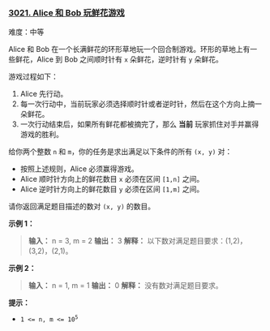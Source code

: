 ### [3021\. Alice 和 Bob 玩鲜花游戏](https://leetcode.cn/problems/alice-and-bob-playing-flower-game/)

难度：中等

Alice 和 Bob 在一个长满鲜花的环形草地玩一个回合制游戏。环形的草地上有一些鲜花，Alice 到 Bob 之间顺时针有 `x` 朵鲜花，逆时针有 `y` 朵鲜花。

游戏过程如下：

1. Alice 先行动。
2. 每一次行动中，当前玩家必须选择顺时针或者逆时针，然后在这个方向上摘一朵鲜花。
3. 一次行动结束后，如果所有鲜花都被摘完了，那么 **当前** 玩家抓住对手并赢得游戏的胜利。

给你两个整数 `n` 和 `m`，你的任务是求出满足以下条件的所有 `(x, y)` 对：

- 按照上述规则，Alice 必须赢得游戏。
- Alice 顺时针方向上的鲜花数目 `x` 必须在区间 `[1,n]` 之间。
- Alice 逆时针方向上的鲜花数目 `y` 必须在区间 `[1,m]` 之间。

请你返回满足题目描述的数对 `(x, y)` 的数目。

**示例 1：**

> **输入：** n = 3, m = 2
> **输出：** 3
> **解释：** 以下数对满足题目要求：(1,2)，(3,2)，(2,1)。

**示例 2：**

> **输入：** n = 1, m = 1
> **输出：** 0
> **解释：** 没有数对满足题目要求。

**提示：**

- <code>1 <= n, m <= 10<sup>5</sup></code>
